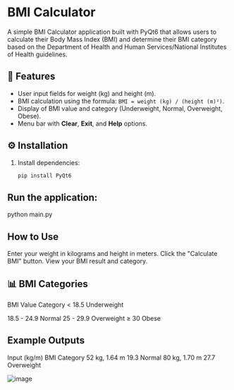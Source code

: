 # BMI Calculator

A simple BMI Calculator application built with PyQt6 that allows users to calculate their Body Mass Index (BMI) and determine their BMI category based on the Department of Health and Human Services/National Institutes of Health guidelines.

## 📌 Features
- User input fields for weight (kg) and height (m).
- BMI calculation using the formula: `BMI = weight (kg) / (height (m)²)`.
- Display of BMI value and category (Underweight, Normal, Overweight, Obese).
- Menu bar with **Clear**, **Exit**, and **Help** options.

## ⚙ Installation
1. Install dependencies:
   ```bash
   pip install PyQt6

## Run the application:
python main.py

## How to Use
Enter your weight in kilograms and height in meters.
Click the "Calculate BMI" button.
View your BMI result and category.

## 📊 BMI Categories
BMI Value	Category
< 18.5	Underweight


18.5 - 24.9	Normal
25 - 29.9	Overweight
≥ 30	Obese

##  Example Outputs
Input (kg/m)	  BMI	Category
52 kg, 1.64 m	  19.3	Normal
80 kg, 1.70 m	  27.7	Overweight

![image](https://github.com/user-attachments/assets/1fa888e0-e789-4396-8447-fa26a2097f29)

